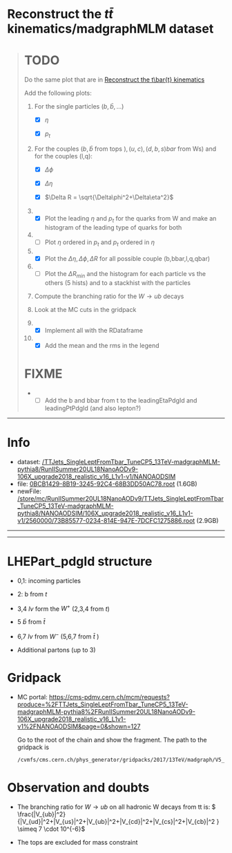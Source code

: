 # Reconstruct the $t\bar{t}$ kinematics/madgraphMLM dataset

> # TODO
> 
> Do the same plot that are in [Reconstruct the t\bar{t} kinematics](../README.md)
> 
> Add the following plots:
> 
> 1. For the single particles ($b,\bar{b},...$)
>    
>    - [x] $\eta$
>    
>    - [x] $p_t$
> 
> 2. For the couples $(b,\bar{b}$  from tops $),(u,c),(d,b,s)bar$ from Ws) and for the couples (l,q):
>    
>    - [x] $\Delta \phi$
>    
>    - [x] $\Delta \eta$
>    
>    - [x] $\Delta R = \sqrt{\Delta\phi^2+\Delta\eta^2}$
> 
> 3. - [x] Plot the leading $\eta$ and $p_t$ for the quarks from W and make an histogram of the leading type of quarks for both
> 
> 4. - [ ] Plot $\eta$ ordered in $p_{t}$ and $p_t$ ordered in $\eta$
> 
> 5. - [x] Plot the $\Delta \eta, \Delta \phi, \Delta R$ for all possible couple (b,bbar,l,q,qbar)
> 
> 6. - [ ] Plot the $\Delta R_{min}$ and the histogram for each particle vs the others (5 hists) and to a stackhist with the particles
> 
> 7. Compute the branching ratio for the $W\to ub$ decays
> 
> 8. Look at the MC cuts in the gridpack
> 
> 9. - [x] Implement all with the RDataframe
> 
> 10. - [x] Add the mean and the rms in the legend
> 
> # FIXME
> 
> - - [ ] Add the b and bbar from t to the leadingEtaPdgId and leadingPtPdgId (and also lepton?) 

--- 

# Info

- dataset: [/TTJets_SingleLeptFromTbar_TuneCP5_13TeV-madgraphMLM-pythia8/RunIISummer20UL18NanoAODv9-106X_upgrade2018_realistic_v16_L1v1-v1/NANOAODSIM](https://cmsweb.cern.ch/das/request?input=dataset%3D%2FTTJets_SingleLeptFromTbar_TuneCP5_13TeV-madgraphMLM-pythia8%2FRunIISummer20UL18NanoAODv9-106X_upgrade2018_realistic_v16_L1v1-v1%2FNANOAODSIM&instance=prod/global)
- file: [0BCB1429-8B19-3245-92C4-68B3DD50AC78.root](https://cmsweb.cern.ch/das/request?input=file%3D%2Fstore%2Fmc%2FRunIISummer20UL18NanoAODv9%2FTTJets_SingleLeptFromTbar_TuneCP5_13TeV-madgraphMLM-pythia8%2FNANOAODSIM%2F106X_upgrade2018_realistic_v16_L1v1-v1%2F2560000%2F0BCB1429-8B19-3245-92C4-68B3DD50AC78.root&instance=prod/global) (1.6GB)
- newFile: [/store/mc/RunIISummer20UL18NanoAODv9/TTJets_SingleLeptFromTbar_TuneCP5_13TeV-madgraphMLM-pythia8/NANOAODSIM/106X_upgrade2018_realistic_v16_L1v1-v1/2560000/73B85577-0234-814E-947E-7DCFC1275886.root](https://cmsweb.cern.ch/das/request?input=file%3D%2Fstore%2Fmc%2FRunIISummer20UL18NanoAODv9%2FTTJets_SingleLeptFromTbar_TuneCP5_13TeV-madgraphMLM-pythia8%2FNANOAODSIM%2F106X_upgrade2018_realistic_v16_L1v1-v1%2F2560000%2F73B85577-0234-814E-947E-7DCFC1275886.root&instance=prod/global) (2.9GB)

---

---

# LHEPart_pdgId structure

- 0,1: incoming particles

- 2: b from $t$

- 3,4 $l\nu$ form the $W^+$  (2,3,4 from $t$)

- 5 $\bar{b}$ from $\bar{t}$ 

- 6,7 $l\nu$ from $W^-$  (5,6,7 from $\bar{t}$ )

- Additional partons (up to 3)

# Gridpack

- MC portal: https://cms-pdmv.cern.ch/mcm/requests?produce=%2FTTJets_SingleLeptFromTbar_TuneCP5_13TeV-madgraphMLM-pythia8%2FRunIISummer20UL18NanoAODv9-106X_upgrade2018_realistic_v16_L1v1-v1%2FNANOAODSIM&page=0&shown=127
  
  Go to the root of the chain and show the fragment. The path to the gridpack is
  
  ```bash
  /cvmfs/cms.cern.ch/phys_generator/gridpacks/2017/13TeV/madgraph/V5_2.7.3/tt0123j_1l_tbar_5f_ckm_LO_MLM/tt0123j_1l_tbar_5f_ckm_LO_MLM_slc7_amd64_gcc700_CMSSW_10_6_19_tarball.tar.xz
  ```

# Observation and doubts

- The branching ratio for $W \to ub$ on all hadronic W decays from tt is: $ \frac{|V_{ub}|^2}{|V_{ud}|^2+|V_{us}|^2+|V_{ub}|^2+|V_{cd}|^2+|V_{cs}|^2+|V_{cb}|^2   } \simeq 7 \cdot 10^{-6}$ 

- The tops are excluded for mass constraint
